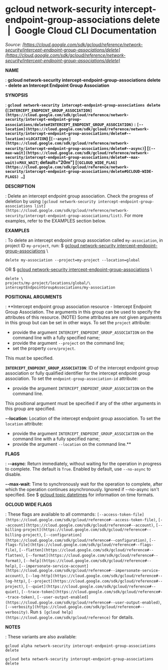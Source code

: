 # gcloud network-security intercept-endpoint-group-associations delete  |  Google Cloud CLI Documentation

*Source: [https://cloud.google.com/sdk/gcloud/reference/network-security/intercept-endpoint-group-associations/delete](https://cloud.google.com/sdk/gcloud/reference/network-security/intercept-endpoint-group-associations/delete)*

**NAME**

: **gcloud network-security intercept-endpoint-group-associations delete - delete an Intercept Endpoint Group Association**

**SYNOPSIS**

: **`gcloud network-security intercept-endpoint-group-associations delete` (`[INTERCEPT_ENDPOINT_GROUP_ASSOCIATION](https://cloud.google.com/sdk/gcloud/reference/network-security/intercept-endpoint-group-associations/delete#INTERCEPT_ENDPOINT_GROUP_ASSOCIATION)` : `[--location](https://cloud.google.com/sdk/gcloud/reference/network-security/intercept-endpoint-group-associations/delete#--location)`=`LOCATION`) [`[--async](https://cloud.google.com/sdk/gcloud/reference/network-security/intercept-endpoint-group-associations/delete#--async)`] [`[--max-wait](https://cloud.google.com/sdk/gcloud/reference/network-security/intercept-endpoint-group-associations/delete#--max-wait)`=`MAX_WAIT`; default="20m"] [`[GCLOUD_WIDE_FLAG](https://cloud.google.com/sdk/gcloud/reference/network-security/intercept-endpoint-group-associations/delete#GCLOUD-WIDE-FLAGS) …`]**

**DESCRIPTION**

: Delete an intercept endpoint group association. Check the progress of deletion
by using `[gcloud
network-security intercept-endpoint-group-associations list](https://cloud.google.com/sdk/gcloud/reference/network-security/intercept-endpoint-group-associations/list)`.
For more examples, refer to the EXAMPLES section below.

**EXAMPLES**

: To delete an intercept endpoint group association called
`my-association`, in project ID `my-project`, run:
$ [gcloud
network-security intercept-endpoint-group-associations](https://cloud.google.com/sdk/gcloud/reference/network-security/intercept-endpoint-group-associations) \
```
delete my-association --project=my-project --location=global
```

OR
$ [gcloud
network-security intercept-endpoint-group-associations](https://cloud.google.com/sdk/gcloud/reference/network-security/intercept-endpoint-group-associations) \
```
delete \
projects/my-project/locations/global/\
interceptEndpointGroupAssociations/my-association
```

**POSITIONAL ARGUMENTS**

: **Intercept endpoint group association resource - Intercept Endpoint Group
Association. The arguments in this group can be used to specify the attributes
of this resource. (NOTE) Some attributes are not given arguments in this group
but can be set in other ways.
To set the `project` attribute:

- provide the argument `INTERCEPT_ENDPOINT_GROUP_ASSOCIATION` on the
command line with a fully specified name;
- provide the argument `--project` on the command line;
- set the property `core/project`.

This must be specified.

**`INTERCEPT_ENDPOINT_GROUP_ASSOCIATION`**:
ID of the intercept endpoint group association or fully qualified identifier for
the intercept endpoint group association.
To set the `endpoint-group-association-id` attribute:

- provide the argument `INTERCEPT_ENDPOINT_GROUP_ASSOCIATION` on the
command line.

This positional argument must be specified if any of the other arguments in this
group are specified.

**--location**:
Location of the intercept endpoint group association.
To set the `location` attribute:

- provide the argument `INTERCEPT_ENDPOINT_GROUP_ASSOCIATION` on the
command line with a fully specified name;
- provide the argument `--location` on the command line.**

**FLAGS**

: **--async**:
Return immediately, without waiting for the operation in progress to complete.
The default is `True`. Enabled by default, use
`--no-async` to disable.

**--max-wait**:
Time to synchronously wait for the operation to complete, after which the
operation continues asynchronously. Ignored if --no-async isn't specified. See $
[gcloud topic datetimes](https://cloud.google.com/sdk/gcloud/reference/topic/datetimes) for
information on time formats.

**GCLOUD WIDE FLAGS**

: These flags are available to all commands: `[--access-token-file](https://cloud.google.com/sdk/gcloud/reference#--access-token-file)`,
`[--account](https://cloud.google.com/sdk/gcloud/reference#--account)`, `[--billing-project](https://cloud.google.com/sdk/gcloud/reference#--billing-project)`,
`[--configuration](https://cloud.google.com/sdk/gcloud/reference#--configuration)`,
`[--flags-file](https://cloud.google.com/sdk/gcloud/reference#--flags-file)`,
`[--flatten](https://cloud.google.com/sdk/gcloud/reference#--flatten)`, `[--format](https://cloud.google.com/sdk/gcloud/reference#--format)`, `[--help](https://cloud.google.com/sdk/gcloud/reference#--help)`, `[--impersonate-service-account](https://cloud.google.com/sdk/gcloud/reference#--impersonate-service-account)`,
`[--log-http](https://cloud.google.com/sdk/gcloud/reference#--log-http)`,
`[--project](https://cloud.google.com/sdk/gcloud/reference#--project)`, `[--quiet](https://cloud.google.com/sdk/gcloud/reference#--quiet)`, `[--trace-token](https://cloud.google.com/sdk/gcloud/reference#--trace-token)`, `[--user-output-enabled](https://cloud.google.com/sdk/gcloud/reference#--user-output-enabled)`,
`[--verbosity](https://cloud.google.com/sdk/gcloud/reference#--verbosity)`.
Run `$ [gcloud help](https://cloud.google.com/sdk/gcloud/reference)` for details.

**NOTES**

: These variants are also available:

```
gcloud alpha network-security intercept-endpoint-group-associations delete
```

```
gcloud beta network-security intercept-endpoint-group-associations delete
```